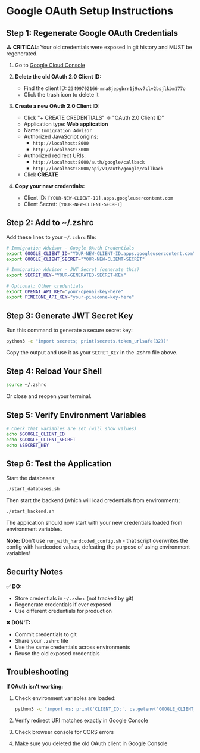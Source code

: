 # Google OAuth Setup Instructions

## Step 1: Regenerate Google OAuth Credentials

⚠️ **CRITICAL**: Your old credentials were exposed in git history and MUST be regenerated.

1. Go to [Google Cloud Console](https://console.cloud.google.com/apis/credentials)

2. **Delete the old OAuth 2.0 Client ID:**
   - Find the client ID: `23499702166-mna8jepgbrr1j9cv7clv2bsjlkbm177o`
   - Click the trash icon to delete it

3. **Create a new OAuth 2.0 Client ID:**
   - Click "+ CREATE CREDENTIALS" → "OAuth 2.0 Client ID"
   - Application type: **Web application**
   - Name: `Immigration Advisor`
   - Authorized JavaScript origins:
     - `http://localhost:8000`
     - `http://localhost:3000`
   - Authorized redirect URIs:
     - `http://localhost:8000/auth/google/callback`
     - `http://localhost:8000/api/v1/auth/google/callback`
   - Click **CREATE**

4. **Copy your new credentials:**
   - Client ID: `[YOUR-NEW-CLIENT-ID].apps.googleusercontent.com`
   - Client Secret: `[YOUR-NEW-CLIENT-SECRET]`

## Step 2: Add to ~/.zshrc

Add these lines to your `~/.zshrc` file:

```bash
# Immigration Advisor - Google OAuth Credentials
export GOOGLE_CLIENT_ID="YOUR-NEW-CLIENT-ID.apps.googleusercontent.com"
export GOOGLE_CLIENT_SECRET="YOUR-NEW-CLIENT-SECRET"

# Immigration Advisor - JWT Secret (generate this)
export SECRET_KEY="YOUR-GENERATED-SECRET-KEY"

# Optional: Other credentials
export OPENAI_API_KEY="your-openai-key-here"
export PINECONE_API_KEY="your-pinecone-key-here"
```

## Step 3: Generate JWT Secret Key

Run this command to generate a secure secret key:

```bash
python3 -c "import secrets; print(secrets.token_urlsafe(32))"
```

Copy the output and use it as your `SECRET_KEY` in the .zshrc file above.

## Step 4: Reload Your Shell

```bash
source ~/.zshrc
```

Or close and reopen your terminal.

## Step 5: Verify Environment Variables

```bash
# Check that variables are set (will show values)
echo $GOOGLE_CLIENT_ID
echo $GOOGLE_CLIENT_SECRET
echo $SECRET_KEY
```

## Step 6: Test the Application

Start the databases:
```bash
./start_databases.sh
```

Then start the backend (which will load credentials from environment):
```bash
./start_backend.sh
```

The application should now start with your new credentials loaded from environment variables.

**Note:** Don't use `run_with_hardcoded_config.sh` - that script overwrites the config with hardcoded values, defeating the purpose of using environment variables!

## Security Notes

✅ **DO:**
- Store credentials in `~/.zshrc` (not tracked by git)
- Regenerate credentials if ever exposed
- Use different credentials for production

❌ **DON'T:**
- Commit credentials to git
- Share your `.zshrc` file
- Use the same credentials across environments
- Reuse the old exposed credentials

## Troubleshooting

**If OAuth isn't working:**

1. Check environment variables are loaded:
   ```bash
   python3 -c "import os; print('CLIENT_ID:', os.getenv('GOOGLE_CLIENT_ID'))"
   ```

2. Verify redirect URI matches exactly in Google Console

3. Check browser console for CORS errors

4. Make sure you deleted the old OAuth client in Google Console
